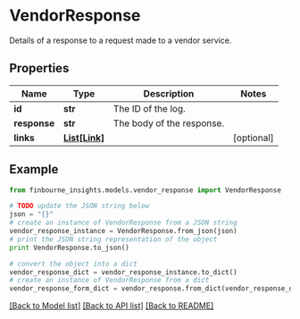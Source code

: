 # VendorResponse

Details of a response to a request made to a vendor service.

## Properties
Name | Type | Description | Notes
------------ | ------------- | ------------- | -------------
**id** | **str** | The ID of the log. | 
**response** | **str** | The body of the response. | 
**links** | [**List[Link]**](Link.md) |  | [optional] 

## Example

```python
from finbourne_insights.models.vendor_response import VendorResponse

# TODO update the JSON string below
json = "{}"
# create an instance of VendorResponse from a JSON string
vendor_response_instance = VendorResponse.from_json(json)
# print the JSON string representation of the object
print VendorResponse.to_json()

# convert the object into a dict
vendor_response_dict = vendor_response_instance.to_dict()
# create an instance of VendorResponse from a dict
vendor_response_form_dict = vendor_response.from_dict(vendor_response_dict)
```
[[Back to Model list]](../README.md#documentation-for-models) [[Back to API list]](../README.md#documentation-for-api-endpoints) [[Back to README]](../README.md)


